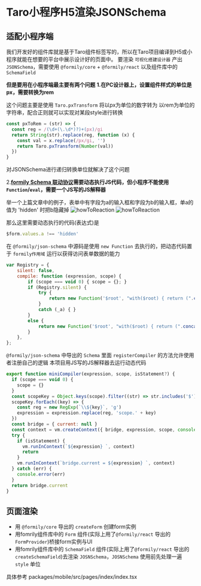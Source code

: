 # Taro小程序H5渲染JSONSchema

## 适配小程序端

我们开发好的组件库就是基于Taro组件标签写的，所以在Taro项目编译到H5或小程序就能在想要的平台中展示设计好的页面中。
要渲染 `可视化搭建设计器` 产出 `JSONSchema`，需要使用 `@formily/core` + `@formily/react` 以及组件库中的 `SchemaField`

**但是要用在小程序端最主要有两个问题**
**1.在PC设计器上，设置组件样式的单位是px，需要转换为rem**

这个问题主要是使用 `Taro.pxTransform` 将以px为单位的数字转为 以rem为单位的字符串，配合正则就可以实现对某段style进行转换

```js
const pxToRem = (str) => {
  const reg = /(\d+(\.\d*)?)+(px)/gi
  return String(str).replace(reg, function (x) {
    const val = x.replace(/px/gi, '')
    return Taro.pxTransform(Number(val))
  })
}
```

对JSONSchema进行递归转换单位就解决了这个问题

2.**[formily Schema 联动协议](https://react.formilyjs.org/zh-CN/api/shared/schema#schemareactions)需要动态执行JS代码，但小程序不能使用 `Function`/`eval`，需要一个JS写的JS解释器**

举一个上篇文章中的例子，表单中有字段为a的输入框和字段为b的输入框，单a的值为 'hidden' 时把b隐藏掉
![howToReaction](../showImage/howToReaction/2.png)
![howToReaction](../showImage/howToReaction/3.png)

那么这里需要动态执行的代码(表达式)是

```js
$form.values.a !== 'hidden'
```

在 `@formily/json-schema` 中源码是使用 `new Function` 去执行的，把动态代码置于 `formily作用域` 运行以获得访问表单数据的能力

```js
var Registry = {
    silent: false,
    compile: function (expression, scope) {
        if (scope === void 0) { scope = {}; }
        if (Registry.silent) {
            try {
                return new Function('$root', "with($root) { return (".concat(expression, "); }"))(scope);
            }
            catch (_a) { }
        }
        else {
            return new Function('$root', "with($root) { return (".concat(expression, "); }"))(scope);
        }
    },
};
```

`@formily/json-schema` 中导出的 `Schema` 里面 `registerCompiler` 的方法允许使用者注册自己的逻辑
本项目用JS写的JS解释器去运行动态代码

```js
export function miniCompiler(expression, scope, isStatement?) {
  if (scope === void 0) {
    scope = {}
  }
  const scopeKey = Object.keys(scope).filter((str) => str.includes('$'))
  scopeKey.forEach((key) => {
    const reg = new RegExp(`\\${key}`, 'g')
    expression = expression.replace(reg, 'scope.' + key)
  })
  const bridge = { current: null }
  const context = vm.createContext({ bridge, expression, scope, console })
  try {
    if (isStatement) {
      vm.runInContext(`${expression} `, context)
      return
    }
    vm.runInContext(`bridge.current = ${expression} `, context)
  } catch (err) {
    console.error(err)
  }
  return bridge.current
}
```

## 页面渲染

- 用 `@formily/core` 导出的 `createForm` 创建form实例
- 用fomrily组件库中的 `Form` 组件(实际上用了`@formily/react` 导出的 `FormProvider`)桥接form实例与UI
- 用fomrily组件库中的 `SchemaField` 组件(实际上用了`@formily/react` 导出的 `createSchemaField`)去渲染 `JOSNSchema`，`JOSNSchema` 使用前先处理一遍 `style` 单位

具体参考 packages/mobile/src/pages/index/index.tsx
